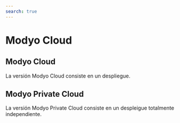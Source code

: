 ```yaml
---
search: true
---
```


# Modyo Cloud

## Modyo Cloud 

La versión Modyo Cloud consiste en un despliegue.

## Modyo Private Cloud

La versión Modyo Private Cloud consiste en un despleigue totalmente independiente.